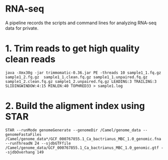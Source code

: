 # RNA-seq
A pipeline records the scripts and command lines for analyzing RNA-seq data for private.

# 1. Trim reads to get high quality clean reads   
`java -Xmx30g -jar trimmomatic-0.36.jar PE -threads 10 sample1_1.fq.gz  sample1_2.fq.gz  sample1_1.clean.fq.gz sample1_1.unpaired.fq.gz sample1_2.clean.fq.gz sample1_2.unpaired.fq.gz LEADING:3 TRAILING:3 SLIDINGWINDOW:4:15 MINLEN:40 TOPHRED33 > sample1.log`   
# 2. Build the aligment index using STAR       
`STAR --runMode genomeGenerate --genomeDir /Camel/genome_data --genomeFastaFiles /Camel/genome_data*/GCF_000767855.1_Ca_bactrianus_MBC_1.0_genomic.fna --runThreadN 24 --sjdbGTFfile /Camel/genome_data/GCF_000767855.1_Ca_bactrianus_MBC_1.0_genomic.gtf --sjdbOverhang 149` 

